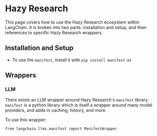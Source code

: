 Hazy Research
=============

This page covers how to use the Hazy Research ecosystem within LangChain. It is broken into two parts: installation and setup, and then references to specific Hazy Research wrappers.

Installation and Setup[](#installation-and-setup "Direct link to Installation and Setup")
------------------------------------------------------------------------------------------

*   To use the `manifest`, install it with `pip install manifest-ml`

Wrappers[](#wrappers "Direct link to Wrappers")
------------------------------------------------

### LLM[](#llm "Direct link to LLM")

There exists an LLM wrapper around Hazy Research's `manifest` library. `manifest` is a python library which is itself a wrapper around many model providers, and adds in caching, history, and more.

To use this wrapper:

    from langchain.llms.manifest import ManifestWrapper